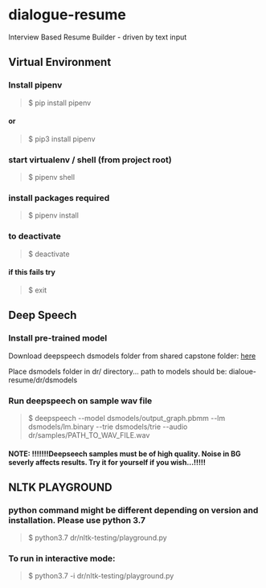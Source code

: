 # dialogue-resume
Interview Based Resume Builder - driven by text input

## Virtual Environment

### Install pipenv
>$ pip install pipenv

#### or
>$ pip3 install pipenv

### start virtualenv / shell (from project root)
>$ pipenv shell

### install packages required
>$ pipenv install

### to deactivate
>$ deactivate

#### if this fails try 
>$ exit

## Deep Speech
### Install pre-trained model
Download deepspeech dsmodels folder from shared capstone folder: [here](https://drive.google.com/drive/folders/1Zu-GzAYfaY_jzwTvmgf-2-ujZNR8cT1Y)

Place dsmodels folder in dr/ directory... 
path to models should be: dialoue-resume/dr/dsmodels

### Run deepspeech on sample wav file
>$ deepspeech --model dsmodels/output_graph.pbmm --lm dsmodels/lm.binary --trie dsmodels/trie --audio dr/samples/PATH_TO_WAV_FILE.wav

#### NOTE: !!!!!!!Deepseech samples must be of high quality. Noise in BG severly affects results. Try it for yourself if you wish...!!!!!

## NLTK PLAYGROUND
### python command might be different depending on version and installation. Please use python 3.7 
>$ python3.7 dr/nltk-testing/playground.py

### To run in interactive mode:
>$ python3.7 -i dr/nltk-testing/playground.py
